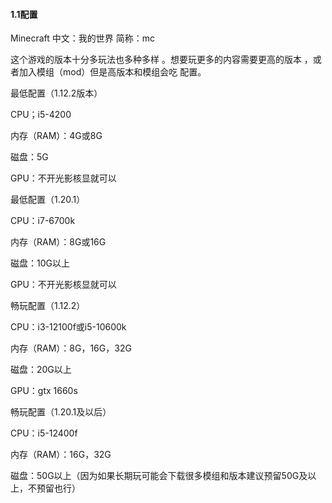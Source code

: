 #### 1.1配置
Minecraft 中文：我的世界 
简称：mc

这个游戏的版本十分多玩法也多种多样
。想要玩更多的内容需要更高的版本
，或者加入模组（mod）但是高版本和模组会吃
配置。

最低配置（1.12.2版本）

CPU；i5-4200

内存（RAM）：4G或8G

磁盘：5G

GPU：不开光影核显就可以

最低配置（1.20.1）

CPU：i7-6700k

内存（RAM）：8G或16G

磁盘：10G以上

GPU：不开光影核显就可以

畅玩配置（1.12.2）

CPU：i3-12100f或i5-10600k

内存（RAM）：8G，16G，32G

磁盘：20G以上

GPU：gtx 1660s

畅玩配置（1.20.1及以后）

CPU：i5-12400f

内存（RAM）：16G，32G

磁盘：50G以上（因为如果长期玩可能会下载很多模组和版本建议预留50G及以上，不预留也行）
